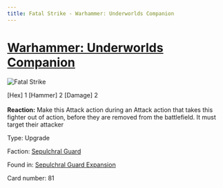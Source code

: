```yaml
---
title: Fatal Strike - Warhammer: Underworlds Companion
---
```


# [Warhammer: Underworlds Companion](https://guidokessels.github.io/wh-underworlds)

  

![Fatal Strike](https://warhammerunderworlds.com/wp-content/uploads/sites/6/2017/12/081_ENG-Fatal-Strike.png)

<div class="whu-weapon">[Hex] 1 [Hammer] 2 [Damage] 2</div><br /><b>Reaction:</b> Make this Attack action during an Attack action that takes this fighter out of action, before they are removed from the battlefield. It must target their attacker

Type: Upgrade

Faction: [Sepulchral Guard](https://guidokessels.github.io/wh-underworlds/factions/sepulchral-guard)

Found in: [Sepulchral Guard Expansion](https://guidokessels.github.io/wh-underworlds/locations/sepulchral-guard-expansion)

Card number: 81

